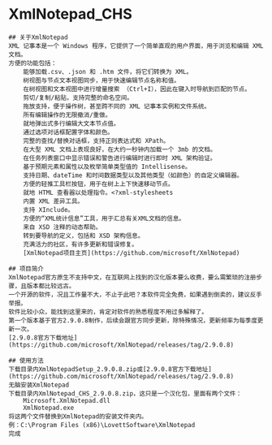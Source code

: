 # XmlNotepad_CHS

    ## 关于XmlNotepad
    XML 记事本是一个 Windows 程序，它提供了一个简单直观的用户界面，用于浏览和编辑 XML 文档。
    方便的功能包括：
        能够加载.csv、.json 和 .htm 文件，将它们转换为 XML。
        树视图与节点文本视图同步，用于快速编辑节点名称和值。
        在树视图和文本视图中进行增量搜索 （Ctrl+I），因此在键入时导航到匹配的节点。
        剪切/复制/粘贴，支持完整的命名空间。
        拖放支持，便于操作树，甚至跨不同的 XML 记事本实例和文件系统。
        所有编辑操作的无限撤消/重做。
        就地弹出式多行编辑大文本节点值。
        通过选项对话框配置字体和颜色。
        完整的查找/替换对话框，支持正则表达式和 XPath。
        在大型 XML 文档上表现良好，在大约一秒钟内加载一个 3mb 的文档。
        在任务列表窗口中显示错误和警告进行编辑时进行即时 XML 架构验证。
        基于预期元素和属性以及枚举简单类型值的 Intellisense。
        支持日期、dateTime 和时间数据类型以及其他类型（如颜色）的自定义编辑器。
        方便的轻推工具栏按钮，用于在树上上下快速移动节点。
        就地 HTML 查看器以处理指令。<?xml-stylesheets
        内置 XML 差异工具。
        支持 XInclude。
        方便的“XML统计信息”工具，用于汇总有关XML文档的信息。
        来自 XSD 注释的动态帮助。
        转到要导航的定义，包括和 XSD 架构信息。
        充满活力的社区，有许多更新和错误修复。
        [XmlNotepad项目主页](https://github.com/microsoft/XmlNotepad)

    ## 项目简介
    XmlNotepad官方原生不支持中文，在互联网上找到的汉化版本要么收费，要么需繁琐的注册步骤，且版本都比较远古。
    一个开源的软件，况且工作量不大，不止于此吧？本软件完全免费，如果遇到倒卖的，建议反手举报。
    软件比较小众，能找到这里来的，肯定对软件的熟悉程度不用过多解释了。
    第一个版本基于官方2.9.0.8制作，后续会跟官方同步更新，除特殊情况，更新频率为每季度更新一次。
    [2.9.0.8官方下载地址](https://github.com/microsoft/XmlNotepad/releases/tag/2.9.0.8)

    ## 使用方法
    下载目录内XmlNotepadSetup_2.9.0.8.zip或[2.9.0.8官方下载地址](https://github.com/microsoft/XmlNotepad/releases/tag/2.9.0.8)
    无脑安装XmlNotepad
    下载目录内XmlNotepad_CHS_2.9.0.8.zip，这只是一个汉化包，里面有两个文件：
        Microsoft.XmlNotepad.dll
        XmlNotepad.exe
    将这两个文件替换到XmlNotepad的安装文件夹内。
    例：C:\Program Files (x86)\LovettSoftware\XmlNotepad
    完成
